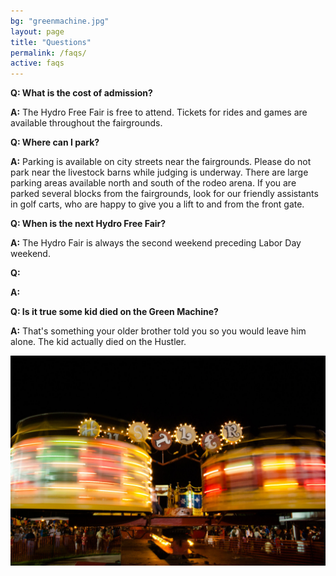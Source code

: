 ```yaml
---
bg: "greenmachine.jpg"
layout: page
title: "Questions"
permalink: /faqs/
active: faqs
---
```


**Q: What is the cost of admission?**

**A:** The Hydro Free Fair is free to attend. Tickets for rides and games are available throughout the fairgrounds.

**Q: Where can I park?**

**A:** Parking is available on city streets near the fairgrounds. Please do not park near the livestock barns while judging is underway. There are large parking areas available north and south of the rodeo arena. If you are parked several blocks from the fairgrounds, look for our friendly assistants in golf carts, who are happy to give you a lift to and from the front gate.

**Q: When is the next Hydro Free Fair?**

**A:** The Hydro Fair is always the second weekend preceding Labor Day weekend.

**Q:**

**A:** 

**Q: Is it true some kid died on the Green Machine?**

**A:** That's something your older brother told you so you would leave him alone. The kid actually died on the Hustler.

![The Hustler](/assets/images/hustler.jpg)